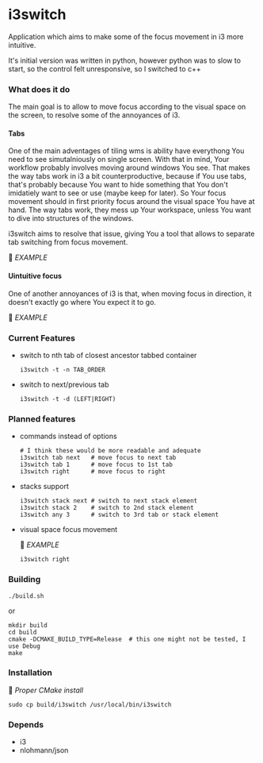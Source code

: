 i3switch
===========

Application which aims to make some of the focus movement in i3 more intuitive.

It's initial version was written in python, however python was to slow to start,
so the control felt unresponsive, so I switched to c++

### What does it do

The main goal is to allow to move focus according to the visual space on the
screen, to resolve some of the annoyances of i3.

#### Tabs

One of the main adventages of tiling wms is ability have everythong You need to see simutalniously on single screen.
With that in mind, Your workflow probably involves moving around windows You
see.
That makes the way tabs work in i3 a bit counterproductive, because if You use
tabs, that's probably because You want to hide something that You don't
imidatiely want to see or use (maybe keep for later).
So Your focus movement should in first priority focus around the visual space
You have at hand. The way tabs work, they mess up Your workspace, unless You
want to dive into structures of the windows.

i3switch aims to resolve that issue, giving You a tool that allows to separate
tab switching from focus movement.

:pushpin: *EXAMPLE*

#### Uintuitive focus

One of another annoyances of i3 is that, when moving focus in direction, it
doesn't exactly go where You expect it to go.

:pushpin: *EXAMPLE*


### Current Features

* switch to nth tab of closest ancestor tabbed container

      i3switch -t -n TAB_ORDER

* switch to next/previous tab

      i3switch -t -d (LEFT|RIGHT)


### Planned features

* commands instead of options

      # I think these would be more readable and adequate
      i3switch tab next   # move focus to next tab
      i3switch tab 1      # move focus to 1st tab
      i3switch right      # move focus to right

* stacks support

      i3switch stack next # switch to next stack element
      i3switch stack 2    # switch to 2nd stack element
      i3switch any 3      # switch to 3rd tab or stack element

* visual space focus movement

  :pushpin: *EXAMPLE*

      i3switch right

### Building

    ./build.sh

or

    mkdir build
    cd build
    cmake -DCMAKE_BUILD_TYPE=Release  # this one might not be tested, I use Debug
    make

### Installation

:pushpin: *Proper CMake install*

    sudo cp build/i3switch /usr/local/bin/i3switch

### Depends

* i3
* nlohmann/json
